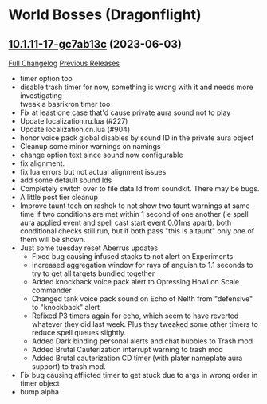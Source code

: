 # <DBM> World Bosses (Dragonflight)

## [10.1.11-17-gc7ab13c](https://github.com/DeadlyBossMods/DBM-Retail/tree/c7ab13c35d03fc98291088487c9e789fccca0c38) (2023-06-03)
[Full Changelog](https://github.com/DeadlyBossMods/DBM-Retail/compare/10.1.11...c7ab13c35d03fc98291088487c9e789fccca0c38) [Previous Releases](https://github.com/DeadlyBossMods/DBM-Retail/releases)

- timer option too  
- disable trash timer for now, something is wrong with it and needs more investigating  
    tweak a basrikron timer too  
- Fix at least one case that'd cause private aura sound not to play  
- Update localization.ru.lua (#227)  
- Update localization.cn.lua (#904)  
- honor voice pack global disables by sound ID in the private aura object  
- Cleanup some minor warnings on namings  
- change option text since sound now configurable  
- fix alignment.  
- fix lua errors but not actual alignment issues  
- add some default sound Ids  
- Completely switch over to file data Id from soundkit. There may be bugs.  
- A little post tier cleanup  
- Improve taunt tech on rashok to not show two taunt warnings at same time if two conditions are met within 1 second of one another (ie spell aura applied event and spell cast start event 0.01ms apart). both conditional checks still run, but if both pass "this is a taunt" only one of them will be shown.  
- Just some tuesday reset Aberrus updates  
     - Fixed bug causing infused stacks to not alert on Experiments  
     - Increased aggregation window for rays of anguish to 1.1 seconds to try to get all targets bundled together  
     - Added knockback voice pack alert to Opressing Howl on Scale commander  
     - Changed tank voice pack sound on Echo of Nelth from "defensive" to "knockback" alert  
     - Refixed P3 timers again for echo, which seem to have reverted whatever they did last week. Plus they tweaked some other timers to reduce spell queues slightly.  
     - Added Dark binding personal alerts and chat bubbles to Trash mod  
     - Added Brutal Cauterization interrupt warning to trash mod  
     - Added Brutal cauterization CD timer (with plater nameplate aura support) to trash mod.  
- Fix bug causing afflicted timer to get stuck due to args in wrong order in timer object  
- bump alpha  
